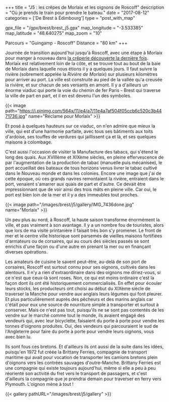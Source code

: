 +++
title = "J5 : les crêpes de Morlaix et les oignons de Roscoff"
description = "Où je prends le train pour prendre le bateau."
date = "2017-08-12"
categories = ['De Brest à Édimbourg']
type = "post_with_map"

gpx_file = "/gpx/brest/brest_j5.gpx"
map_longitude = "-3.533385"
map_latitude = "48.640275"
map_zoom = "10"

Parcours = "Guingamp - Roscoff"
Distance = "80 km"
+++


Journée de transition aujourd'hui jusqu'à Roscoff, avec une étape à Morlaix pour manger à nouveau dans [la crêperie découverte la dernière fois](http://www.creperietybihan.fr/).
Morlaix est relativement loin de la côte, et se trouve tout au bout de la baie de Morlaix dans laquelle nous étions il y a quelques jours. Il faut suivre la rivière (sobrement appelée la *Rivière de Morlaix*) sur plusieurs kilomètres pour arriver au port. La ville est construite au pied de la vallée qu'a creusée la rivière, et sur chacun de ses versants en amont. Il y a d'ailleurs un énorme viaduc qui porte la voie du chemin de fer Paris - Brest qui traverse la ville de part en part, et il en est devenu l'un des symboles.

{{< image path="https://i.pinimg.com/564x/11/e4/a7/11e4a7af504f05ccb6c520c3b4471736.jpg" name="Réclame pour Morlaix" >}}

Et posé à quelques hauteurs sur ce viaduc, on n'en admire que mieux la ville, qui est d'une harmonie parfaite, avec tous ses bâtiments aux toits d'ardoise, ses touffes de verdures qui jaillissent ça et là, et ses quelques maisons à colombage.

C'est aussi l'occasion de visiter la Manufacture des tabacs, qui s'étend le long des quais. Aux XVIIIème et XIXème siècles, en pleine effervescence de par l'augmentation de la production de tabac (manuelle puis mécanisée), le port accueillait des bateaux de tous horizons venus livrer le tabac cultivé dans le Nouveau monde et dans les colonies. Encore une image que j'ai de cette époque, où ces grands navires remontaient la rivière, entraient dans le port, venaient s'amarrer aux quais de part et d'autre. Ce devait être impressionnant que de voir ainsi des trois mâts en pleine ville. Car oui, le port est bien loin de la mer et il y a des immeubles tout proches.

{{< image path="/images/brest/j5/gallery/IMG_7436done.jpg" name="Morlaix" >}}

Un peu plus au nord, à Roscoff, la haute saison transforme énormément la ville, et pas vraiment à son avantage. Il y a un nombre fou de touristes, alors que lors de ma visite printanière il faisait très bon s'y promener.
Le front de mer et le centre ville historique sont parsemés de vieilles maisons fortifiées d'armateurs ou de corsaires, qui au cours des siècles passés se sont enrichis d'une façon ou d'une autre en prenant la mer ou en finançant diverses opérations.

Les amateurs de cuisine le savent peut-être, au-delà de son port de corsaires, Roscoff est surtout connu pour ses oignons, cultivés dans les alentours. Il n'y a rien d'extraordinaire dans des oignons me diriez-vous, si ce n'est que ceux-là sont roses. Non, ce qui est moins ordinaire c'est la façon dont ils ont été historiquement commercialisés. En effet pour écouler leurs stocks, les producteurs ont choisi au début du XIXème siècle de traverser la Manche pour vendre aux anglais leurs légumes qui font pleurer. Et plus particulièrement auprès des pêcheurs et des marins anglais car c'était pour eux une source de nourriture simple à transporter et surtout à conserver. Mais ce n'est pas tout, puisqu'ils ne se sont pas contentés de les vendre sur le marché comme tout le monde, ils avaient engagé des vendeurs qui, avec leur bicyclette, faisaient du porte à porte pour vendre les tonnes d'oignons produites. Oui, des vendeurs qui parcouraient le sud de l'Angleterre pour faire du porte à porte pour vendre leurs oignons, vous avec bien lu.

Ils sont fous ces bretons. Et d'ailleurs ils ont aussi de la suite dans les idées, puisqu'en 1972 fut créée la Brittany Ferries, compagnie de transport maritime qui avait pour vocation de transporter les camions bretons plein d'oignons vers les contrées sauvages d'outre-Manche. Brittany Ferries est une compagnie qui existe toujours aujourd'hui, même si elle a peu à peu réorienté son activité du fret vers le transport de passagers, et c'est d'ailleurs la compagnie que je prendrai demain pour traverser en ferry vers Plymouth.
L'oignon mène à tout !


{{< gallery pathURL="/images/brest/j5/gallery" >}}
